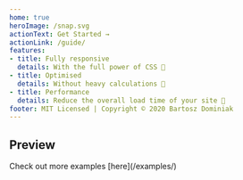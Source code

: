 ```yaml
---
home: true
heroImage: /snap.svg
actionText: Get Started →
actionLink: /guide/
features:
- title: Fully responsive
  details: With the full power of CSS 💪
- title: Optimised
  details: Without heavy calculations 💯
- title: Performance
  details: Reduce the overall load time of your site 💪
footer: MIT Licensed | Copyright © 2020 Bartosz Dominiak
---
```


## Preview
<VCarousel />
Check out more examples [here](/examples/)
